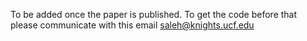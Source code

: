 To be added once the paper is published. To get the code before that please communicate with this email saleh@knights.ucf.edu
